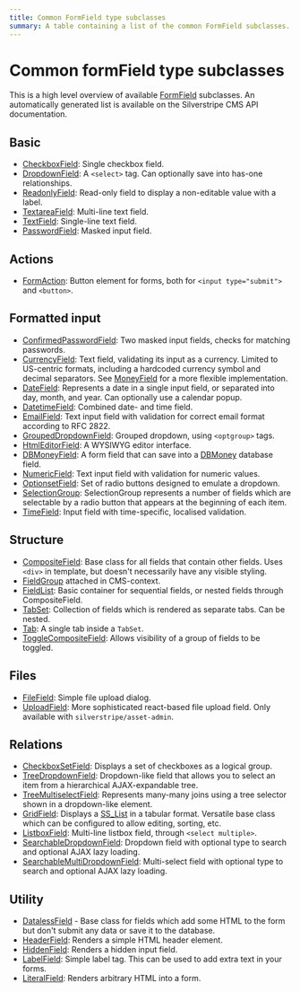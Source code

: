 ```yaml
---
title: Common FormField type subclasses
summary: A table containing a list of the common FormField subclasses.
---
```


# Common formField type subclasses

This is a high level overview of available [FormField](api:SilverStripe\Forms\FormField) subclasses. An automatically generated list is available
on the Silverstripe CMS API documentation.

## Basic

- [CheckboxField](api:SilverStripe\Forms\CheckboxField): Single checkbox field.
- [DropdownField](api:SilverStripe\Forms\DropdownField): A `<select>` tag. Can optionally save into has-one relationships.
- [ReadonlyField](api:SilverStripe\Forms\ReadonlyField): Read-only field to display a non-editable value with a label.
- [TextareaField](api:SilverStripe\Forms\TextareaField): Multi-line text field.
- [TextField](api:SilverStripe\Forms\TextField): Single-line text field.
- [PasswordField](api:SilverStripe\Forms\PasswordField): Masked input field.

## Actions

- [FormAction](api:SilverStripe\Forms\FormAction): Button element for forms, both for `<input type="submit">` and `<button>`.

## Formatted input

- [ConfirmedPasswordField](api:SilverStripe\Forms\ConfirmedPasswordField): Two masked input fields, checks for matching passwords.
- [CurrencyField](api:SilverStripe\Forms\CurrencyField): Text field, validating its input as a currency. Limited to US-centric formats, including a hardcoded currency symbol and decimal separators.
 See [MoneyField](api:SilverStripe\Forms\MoneyField) for a more flexible implementation.
- [DateField](api:SilverStripe\Forms\DateField): Represents a date in a single input field, or separated into day, month, and year. Can optionally use a calendar popup.
- [DatetimeField](api:SilverStripe\Forms\DatetimeField): Combined date- and time field.
- [EmailField](api:SilverStripe\Forms\EmailField): Text input field with validation for correct email format according to RFC 2822.
- [GroupedDropdownField](api:SilverStripe\Forms\GroupedDropdownField): Grouped dropdown, using `<optgroup>` tags.
- [HtmlEditorField](api:SilverStripe\Forms\HTMLEditor\HtmlEditorField): A WYSIWYG editor interface.
- [DBMoneyField](api:SilverStripe\ORM\FieldType\DBMoneyField): A form field that can save into a [DBMoney](api:SilverStripe\ORM\FieldType\DBMoney) database field.
- [NumericField](api:SilverStripe\Forms\NumericField): Text input field with validation for numeric values.
- [OptionsetField](api:SilverStripe\Forms\OptionsetField): Set of radio buttons designed to emulate a dropdown.
- [SelectionGroup](api:SilverStripe\Forms\SelectionGroup): SelectionGroup represents a number of fields which are selectable by a radio button that appears at the beginning of each item.
- [TimeField](api:SilverStripe\Forms\TimeField): Input field with time-specific, localised validation.

## Structure

- [CompositeField](api:SilverStripe\Forms\CompositeField): Base class for all fields that contain other fields. Uses `<div>` in template, but
doesn't necessarily have any visible styling.
- [FieldGroup](api:SilverStripe\Forms\FieldGroup) attached in CMS-context.
- [FieldList](api:SilverStripe\Forms\FieldList): Basic container for sequential fields, or nested fields through CompositeField.
- [TabSet](api:SilverStripe\Forms\TabSet): Collection of fields which is rendered as separate tabs. Can be nested.
- [Tab](api:SilverStripe\Forms\Tab): A single tab inside a `TabSet`.
- [ToggleCompositeField](api:SilverStripe\Forms\ToggleCompositeField): Allows visibility of a group of fields to be toggled.

## Files

- [FileField](api:SilverStripe\Forms\FileField): Simple file upload dialog.
- [UploadField](api:SilverStripe\AssetAdmin\Forms\UploadField): More sophisticated react-based file upload field. Only available with `silverstripe/asset-admin`.

## Relations

- [CheckboxSetField](api:SilverStripe\Forms\CheckboxSetField): Displays a set of checkboxes as a logical group.
- [TreeDropdownField](api:SilverStripe\Forms\TreeDropdownField): Dropdown-like field that allows you to select an item from a hierarchical AJAX-expandable tree.
- [TreeMultiselectField](api:SilverStripe\Forms\TreeMultiselectField): Represents many-many joins using a tree selector shown in a dropdown-like element.
- [GridField](api:SilverStripe\Forms\GridField\GridField): Displays a [SS_List](api:SilverStripe\ORM\SS_List) in a tabular format. Versatile base class which can be configured to allow editing, sorting, etc.
- [ListboxField](api:SilverStripe\Forms\ListboxField): Multi-line listbox field, through `<select multiple>`.
- [SearchableDropdownField](api:SilverStripe\Forms\SearchableDropdownField): Dropdown field with optional type to search and optional AJAX lazy loading.
- [SearchableMultiDropdownField](api:SilverStripe\Forms\SearchableMultiDropdownField): Multi-select field with optional type to search and optional AJAX lazy loading.

## Utility

- [DatalessField](api:SilverStripe\Forms\DatalessField) - Base class for fields which add some HTML to the form but don't submit any data or
save it to the database.
- [HeaderField](api:SilverStripe\Forms\HeaderField): Renders a simple HTML header element.
- [HiddenField](api:SilverStripe\Forms\HiddenField): Renders a hidden input field.
- [LabelField](api:SilverStripe\Forms\LabelField): Simple label tag. This can be used to add extra text in your forms.
- [LiteralField](api:SilverStripe\Forms\LiteralField): Renders arbitrary HTML into a form.
